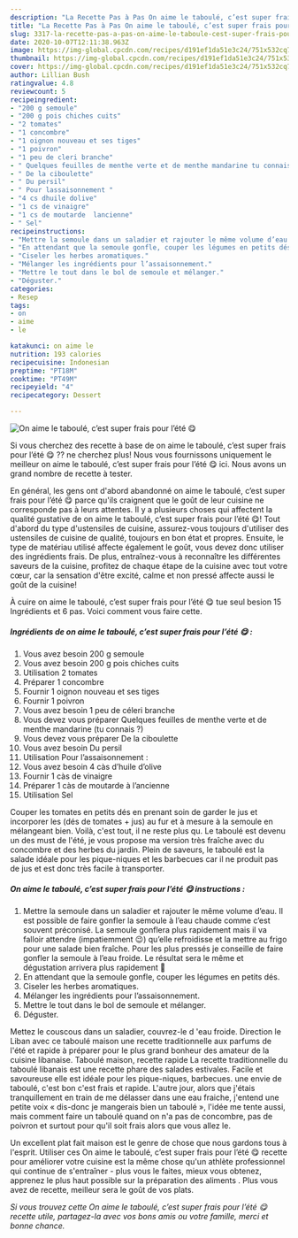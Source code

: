 ```yaml
---
description: "La Recette Pas à Pas On aime le taboulé, c’est super frais pour l’été 😋"
title: "La Recette Pas à Pas On aime le taboulé, c’est super frais pour l’été 😋"
slug: 3317-la-recette-pas-a-pas-on-aime-le-taboule-cest-super-frais-pour-lete
date: 2020-10-07T12:11:38.963Z
image: https://img-global.cpcdn.com/recipes/d191ef1da51e3c24/751x532cq70/on-aime-le-taboule-cest-super-frais-pour-lete-😋-photo-principale-de-la-recette.jpg
thumbnail: https://img-global.cpcdn.com/recipes/d191ef1da51e3c24/751x532cq70/on-aime-le-taboule-cest-super-frais-pour-lete-😋-photo-principale-de-la-recette.jpg
cover: https://img-global.cpcdn.com/recipes/d191ef1da51e3c24/751x532cq70/on-aime-le-taboule-cest-super-frais-pour-lete-😋-photo-principale-de-la-recette.jpg
author: Lillian Bush
ratingvalue: 4.8
reviewcount: 5
recipeingredient:
- "200 g semoule"
- "200 g pois chiches cuits"
- "2 tomates"
- "1 concombre"
- "1 oignon nouveau et ses tiges"
- "1 poivron"
- "1 peu de cleri branche"
- " Quelques feuilles de menthe verte et de menthe mandarine tu connais "
- " De la ciboulette"
- " Du persil"
- " Pour lassaisonnement "
- "4 cs dhuile dolive"
- "1 cs de vinaigre"
- "1 cs de moutarde  lancienne"
- " Sel"
recipeinstructions:
- "Mettre la semoule dans un saladier et rajouter le même volume d’eau. Il est possible de faire gonfler la semoule à l’eau chaude comme c’est souvent préconisé. La semoule gonflera plus rapidement mais il va falloir attendre (impatiemment 😉) qu’elle refroidisse et la mettre au frigo pour une salade bien fraîche. Pour les plus pressés je conseille de faire gonfler la semoule à l’eau froide. Le résultat sera le même et dégustation arrivera plus rapidement 🤪"
- "En attendant que la semoule gonfle, couper les légumes en petits dés."
- "Ciseler les herbes aromatiques."
- "Mélanger les ingrédients pour l’assaisonnement."
- "Mettre le tout dans le bol de semoule et mélanger."
- "Déguster."
categories:
- Resep
tags:
- on
- aime
- le

katakunci: on aime le 
nutrition: 193 calories
recipecuisine: Indonesian
preptime: "PT18M"
cooktime: "PT49M"
recipeyield: "4"
recipecategory: Dessert

---
```



![On aime le taboulé, c’est super frais pour l’été 😋](https://img-global.cpcdn.com/recipes/d191ef1da51e3c24/751x532cq70/on-aime-le-taboule-cest-super-frais-pour-lete-😋-photo-principale-de-la-recette.jpg)

Si vous cherchez des recette à base de on aime le taboulé, c’est super frais pour l’été 😋 ?? ne cherchez plus! Nous vous fournissons uniquement le meilleur on aime le taboulé, c’est super frais pour l’été 😋 ici. Nous avons un grand nombre de recette à tester.

En général, les gens ont d'abord abandonné on aime le taboulé, c’est super frais pour l’été 😋 parce qu'ils craignent que le goût de leur cuisine ne corresponde pas à leurs attentes. Il y a plusieurs choses qui affectent la qualité gustative de on aime le taboulé, c’est super frais pour l’été 😋! Tout d'abord du type d'ustensiles de cuisine, assurez-vous toujours d'utiliser des ustensiles de cuisine de qualité, toujours en bon état et propres. Ensuite, le type de matériau utilisé affecte également le goût, vous devez donc utiliser des ingrédients frais. De plus, entraînez-vous à reconnaître les différentes saveurs de la cuisine, profitez de chaque étape de la cuisine avec tout votre cœur, car la sensation d'être excité, calme et non pressé affecte aussi le goût de la cuisine!

<!--inarticleads1-->

À cuire on aime le taboulé, c’est super frais pour l’été 😋 tue seul besion 15 Ingrédients et 6 pas. Voici comment vous faire cette.

##### Ingrédients de on aime le taboulé, c’est super frais pour l’été 😋 :

1. Vous avez besoin 200 g semoule
1. Vous avez besoin 200 g pois chiches cuits
1. Utilisation 2 tomates
1. Préparer 1 concombre
1. Fournir 1 oignon nouveau et ses tiges
1. Fournir 1 poivron
1. Vous avez besoin 1 peu de céleri branche
1. Vous devez vous préparer  Quelques feuilles de menthe verte et de menthe mandarine (tu connais ?)
1. Vous devez vous préparer  De la ciboulette
1. Vous avez besoin  Du persil
1. Utilisation  Pour l’assaisonnement :
1. Vous avez besoin 4 càs d’huile d’olive
1. Fournir 1 càs de vinaigre
1. Préparer 1 càs de moutarde à l’ancienne
1. Utilisation  Sel


Couper les tomates en petits dés en prenant soin de garder le jus et incorporer les (dés de tomates + jus) au fur et à mesure à la semoule en mélangeant bien. Voilà, c&#39;est tout, il ne reste plus qu. Le taboulé est devenu un des must de l&#39;été, je vous propose ma version très fraîche avec du concombre et des herbes du jardin. Plein de saveurs, le taboulé est la salade idéale pour les pique-niques et les barbecues car il ne produit pas de jus et est donc très facile à transporter. 

<!--inarticleads2-->

##### On aime le taboulé, c’est super frais pour l’été 😋 instructions :

1. Mettre la semoule dans un saladier et rajouter le même volume d’eau. Il est possible de faire gonfler la semoule à l’eau chaude comme c’est souvent préconisé. La semoule gonflera plus rapidement mais il va falloir attendre (impatiemment 😉) qu’elle refroidisse et la mettre au frigo pour une salade bien fraîche. Pour les plus pressés je conseille de faire gonfler la semoule à l’eau froide. Le résultat sera le même et dégustation arrivera plus rapidement 🤪
1. En attendant que la semoule gonfle, couper les légumes en petits dés.
1. Ciseler les herbes aromatiques.
1. Mélanger les ingrédients pour l’assaisonnement.
1. Mettre le tout dans le bol de semoule et mélanger.
1. Déguster.


Mettez le couscous dans un saladier, couvrez-le d &#39;eau froide. Direction le Liban avec ce taboulé maison une recette traditionnelle aux parfums de l&#39;été et rapide à préparer pour le plus grand bonheur des amateur de la cuisine libanaise. Taboulé maison, recette rapide La recette traditionnelle du taboulé libanais est une recette phare des salades estivales. Facile et savoureuse elle est idéale pour les pique-niques, barbecues. une envie de taboulé, c&#39;est bon c&#39;est frais et rapide. L&#39;autre jour, alors que j&#39;étais tranquillement en train de me délasser dans une eau fraiche, j&#39;entend une petite voix « dis-donc je mangerais bien un taboulé », l&#39;idée me tente aussi, mais comment faire un taboulé quand on n&#39;a pas de concombre, pas de poivron et surtout pour qu&#39;il soit frais alors que vous allez le. 

<!--inarticleads1-->

<p>
Un excellent plat fait maison est le genre de chose que nous gardons tous à l'esprit. Utiliser ces On aime le taboulé, c’est super frais pour l’été 😋 recette pour améliorer votre cuisine est la même chose qu'un athlète professionnel qui continue de s'entraîner - plus vous le faites, mieux vous obtenez, apprenez le plus haut possible sur la préparation des aliments . Plus vous avez de recette, meilleur sera le goût de vos plats.
</p>

<p>
<i>Si vous trouvez cette On aime le taboulé, c’est super frais pour l’été 😋 recette utile, partagez-la avec vos bons amis ou votre famille, merci et bonne chance.</i>
</p>
